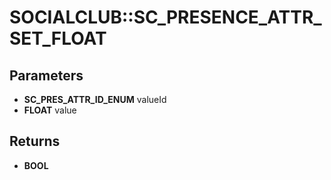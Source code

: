 # SOCIALCLUB::SC_PRESENCE_ATTR_SET_FLOAT

## Parameters
* **SC_PRES_ATTR_ID_ENUM** valueId
* **FLOAT** value

## Returns
* **BOOL**